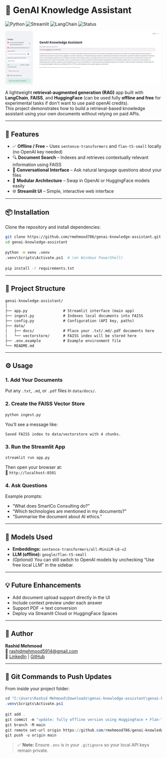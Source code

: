 # 🧠 GenAI Knowledge Assistant

![Python](https://img.shields.io/badge/Python-3.11-blue?logo=python)
![Streamlit](https://img.shields.io/badge/Built%20with-Streamlit-red?logo=streamlit)
![LangChain](https://img.shields.io/badge/Powered%20by-LangChain-forestgreen)
![Status](https://img.shields.io/badge/Mode-Offline%20%26%20Free-success)

![App Demo](demo.PNG)

A lightweight **retrieval-augmented generation (RAG)** app built with **LangChain**, **FAISS**, and **HuggingFace** (can be used fully **offline and free** for experimental tasks if don't want to use paid openAI credits).  
This project demonstrates how to build a retrieval-based knowledge assistant using your own documents without relying on paid APIs.

---

## 🚀 Features
- ✅ **Offline / Free** – Uses `sentence-transformers` and `flan-t5-small` locally (no OpenAI key needed)
- 🔍 **Document Search** – Indexes and retrieves contextually relevant information using FAISS
- 💬 **Conversational Interface** – Ask natural language questions about your files
- 🧩 **Modular Architecture** – Swap in OpenAI or HuggingFace models easily
- 🌐 **Streamlit UI** – Simple, interactive web interface

---

## 📦 Installation

Clone the repository and install dependencies:

```bash
git clone https://github.com/rmehmood786/genai-knowledge-assistant.git
cd genai-knowledge-assistant

python -m venv .venv
.venv\Scripts\Activate.ps1  # (on Windows PowerShell)

pip install -r requirements.txt
```

---

## 🧱 Project Structure
```
genai-knowledge-assistant/
│
├── app.py                # Streamlit interface (main app)
├── ingest.py             # Indexes local documents into FAISS
├── config.py             # Configuration (API key, paths)
├── data/
│   ├── docs/             # Place your .txt/.md/.pdf documents here
│   └── vectorstore/      # FAISS index will be stored here
├── .env.example          # Example environment file
└── README.md
```

---

## ⚙️ Usage

### 1. Add Your Documents
Put any `.txt`, `.md`, or `.pdf` files in `data/docs/`.

### 2. Create the FAISS Vector Store
```bash
python ingest.py
```
You’ll see a message like:
```
Saved FAISS index to data/vectorstore with 4 chunks.
```

### 3. Run the Streamlit App
```bash
streamlit run app.py
```

Then open your browser at:  
🔗 `http://localhost:8501`

### 4. Ask Questions
Example prompts:
- “What does SmartCo Consulting do?”
- “Which technologies are mentioned in my documents?”
- “Summarise the document about AI ethics.”

---

## 🧠 Models Used
- **Embeddings:** `sentence-transformers/all-MiniLM-L6-v2`
- **LLM (offline):** `google/flan-t5-small`
- *(Optional)* You can still switch to OpenAI models by unchecking “Use free local LLM” in the sidebar.

---

## 💡 Future Enhancements
- Add document upload support directly in the UI
- Include context preview under each answer
- Support PDF → text conversion
- Deploy via Streamlit Cloud or HuggingFace Spaces

---

## 👤 Author
**Rashid Mehmood**  
📧 [rashidmehmood5914@gmail.com](mailto:rashidmehmood5914@gmail.com)  
🔗 [LinkedIn](https://www.linkedin.com/in/rashid-mehmood-aimachinelearningengineer/) | [GitHub](https://github.com/rmehmood786)

---

## 🧩 Git Commands to Push Updates

From inside your project folder:

```powershell
cd "C:\Users\Rashid Mehmood\Downloads\genai-knowledge-assistant\genai-knowledge-assistant"
.venv\Scripts\Activate.ps1

git add .
git commit -m "update: fully offline version using HuggingFace + Flan-T5 with badges"
git branch -M main
git remote set-url origin https://github.com/rmehmood786/genai-knowledge-assistant.git
git push -u origin main
```

> ✅ **Note:** Ensure `.env` is in your `.gitignore` so your local API keys remain private.
